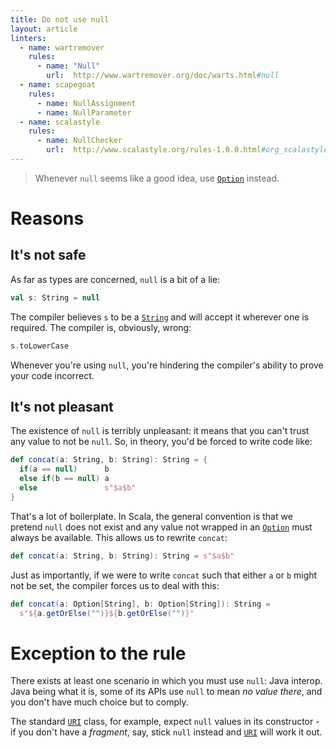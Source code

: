 ```yaml
---
title: Do not use null
layout: article
linters:
  - name: wartremover
    rules:
      - name: "Null"
        url:  http://www.wartremover.org/doc/warts.html#null
  - name: scapegoat
    rules:
      - name: NullAssignment
      - name: NullParameter
  - name: scalastyle
    rules:
      - name: NullChecker
        url:  http://www.scalastyle.org/rules-1.0.0.html#org_scalastyle_scalariform_NullChecker
---
```


> Whenever `null` seems like a good idea, use [`Option`] instead.

# Reasons

## It's not safe

As far as types are concerned, `null` is a bit of a lie:

```scala mdoc:silent
val s: String = null
```

The compiler believes `s` to be a [`String`] and will accept it wherever one is required. The compiler is, obviously, wrong:

```scala mdoc:crash
s.toLowerCase
```

Whenever you're using `null`, you're hindering the compiler's ability to prove your code incorrect.

## It's not pleasant

The existence of `null` is terribly unpleasant: it means that you can't trust any value to not be `null`. So, in theory, you'd be forced to write code like:

```scala mdoc
def concat(a: String, b: String): String = {
  if(a == null)      b
  else if(b == null) a
  else               s"$a$b"
}
```

That's a lot of boilerplate. In Scala, the general convention is that we pretend `null` does not exist and any value not wrapped in an [`Option`] must always be available. This allows us to rewrite `concat`:

```scala mdoc:reset
def concat(a: String, b: String): String = s"$a$b"
```

Just as importantly, if we were to write `concat` such that either `a` or `b` might not be set, the compiler forces us to deal with this:

```scala mdoc:reset
def concat(a: Option[String], b: Option[String]): String =
  s"${a.getOrElse("")}${b.getOrElse("")}"
```

# Exception to the rule

There exists at least one scenario in which you must use `null`: Java interop. Java being what it is, some of its APIs use `null` to mean _no value there_, and you don't have much choice but to comply.

The standard [`URI`] class, for example, expect `null` values in its constructor - if you don't have a _fragment_, say, stick `null` instead and [`URI`] will work it out.

[`Option`]:https://www.scala-lang.org/api/2.12.8/scala/Option.html
[`String`]:https://docs.oracle.com/javase/8/docs/api/java/lang/String.html
[`URI`]:https://docs.oracle.com/javase/8/docs/api/java/net/URI.html
